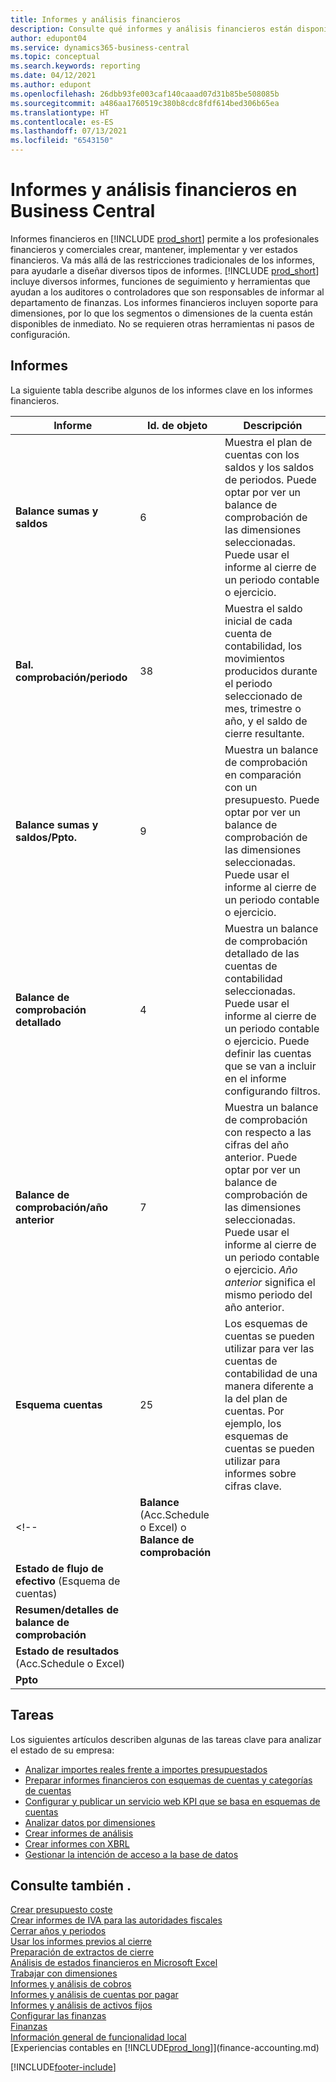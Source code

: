 ```yaml
---
title: Informes y análisis financieros
description: Consulte qué informes y análisis financieros están disponibles en la versión estándar de Business Central para que pueda realizar un seguimiento de su negocio.
author: edupont04
ms.service: dynamics365-business-central
ms.topic: conceptual
ms.search.keywords: reporting
ms.date: 04/12/2021
ms.author: edupont
ms.openlocfilehash: 26dbb93fe003caf140caaad07d31b85be508085b
ms.sourcegitcommit: a486aa1760519c380b8cdc8fdf614bed306b65ea
ms.translationtype: HT
ms.contentlocale: es-ES
ms.lasthandoff: 07/13/2021
ms.locfileid: "6543150"
---
```

# <a name="financial-reports-and-analytics-in-business-central"></a>Informes y análisis financieros en Business Central

Informes financieros en [!INCLUDE [prod_short](includes/prod_short.md)] permite a los profesionales financieros y comerciales crear, mantener, implementar y ver estados financieros. Va más allá de las restricciones tradicionales de los informes, para ayudarle a diseñar diversos tipos de informes. [!INCLUDE [prod_short](includes/prod_short.md)] incluye diversos informes, funciones de seguimiento y herramientas que ayudan a los auditores o controladores que son responsables de informar al departamento de finanzas. Los informes financieros incluyen soporte para dimensiones, por lo que los segmentos o dimensiones de la cuenta están disponibles de inmediato. No se requieren otras herramientas ni pasos de configuración.  

## <a name="reports"></a>Informes

La siguiente tabla describe algunos de los informes clave en los informes financieros.

| Informe | Id. de objeto | Descripción |
|--|--|--|
| **Balance sumas y saldos** | 6 | Muestra el plan de cuentas con los saldos y los saldos de periodos. Puede optar por ver un balance de comprobación de las dimensiones seleccionadas. Puede usar el informe al cierre de un periodo contable o ejercicio. |
| **Bal. comprobación/periodo** | 38 | Muestra el saldo inicial de cada cuenta de contabilidad, los movimientos producidos durante el periodo seleccionado de mes, trimestre o año, y el saldo de cierre resultante. |
| **Balance sumas y saldos/Ppto.** | 9 | Muestra un balance de comprobación en comparación con un presupuesto. Puede optar por ver un balance de comprobación de las dimensiones seleccionadas. Puede usar el informe al cierre de un periodo contable o ejercicio. |
| **Balance de comprobación detallado** | 4 | Muestra un balance de comprobación detallado de las cuentas de contabilidad seleccionadas. Puede usar el informe al cierre de un periodo contable o ejercicio. Puede definir las cuentas que se van a incluir en el informe configurando filtros. |
| **Balance de comprobación/año anterior** | 7 | Muestra un balance de comprobación con respecto a las cifras del año anterior. Puede optar por ver un balance de comprobación de las dimensiones seleccionadas. Puede usar el informe al cierre de un periodo contable o ejercicio. *Año anterior* significa el mismo periodo del año anterior. |
| **Esquema cuentas** | 25 | Los esquemas de cuentas se pueden utilizar para ver las cuentas de contabilidad de una manera diferente a la del plan de cuentas. Por ejemplo, los esquemas de cuentas se pueden utilizar para informes sobre cifras clave. |
<!-- | **Balance** (Acc.Schedule o Excel) o **Balance de comprobación** |  |  |
| **Estado de flujo de efectivo** (Esquema de cuentas) |  |  |
| **Resumen/detalles de balance de comprobación** |  |  |
| **Estado de resultados** (Acc.Schedule o Excel) |  |  |
| **Ppto** |  |  | -->

## <a name="tasks"></a>Tareas

Los siguientes artículos describen algunas de las tareas clave para analizar el estado de su empresa:

* [Analizar importes reales frente a importes presupuestados](bi-how-analyze-actual-versus-budget.md)  
* [Preparar informes financieros con esquemas de cuentas y categorías de cuentas](bi-how-work-account-schedule.md)  
* [Configurar y publicar un servicio web KPI que se basa en esquemas de cuentas](bi-how-to-set-up-and-publish-kpi-web-services-based-on-account-schedules.md)  
* [Analizar datos por dimensiones](bi-how-analyze-data-dimension.md)  
* [Crear informes de análisis](bi-how-create-analysis-views-reports.md)  
* [Crear informes con XBRL](bi-create-reports-with-xbrl.md)  
* [Gestionar la intención de acceso a la base de datos](admin-data-access-intent.md)  

## <a name="see-also"></a>Consulte también .

[Crear presupuesto coste](finance-create-cost-budgets.md)  
[Crear informes de IVA para las autoridades fiscales](finance-how-report-vat.md)  
[Cerrar años y periodos](year-close-years-periods.md)  
[Usar los informes previos al cierre](year-prepare-preclose-reports.md)  
[Preparación de extractos de cierre](year-prepare-close-statement.md)  
[Análisis de estados financieros en Microsoft Excel](finance-analyze-excel.md)  
[Trabajar con dimensiones](finance-dimensions.md)  
[Informes y análisis de cobros](receivables-reports.md)  
[Informes y análisis de cuentas por pagar](payables-reports.md)  
[Informes y análisis de activos fijos](fa-reports.md)  
[Configurar las finanzas](finance-setup-finance.md)  
[Finanzas](finance.md)  
[Información general de funcionalidad local](about-localization.md)  
[Experiencias contables en [!INCLUDE[prod_long](includes/prod_long.md)]](finance-accounting.md)  


[!INCLUDE[footer-include](includes/footer-banner.md)]
